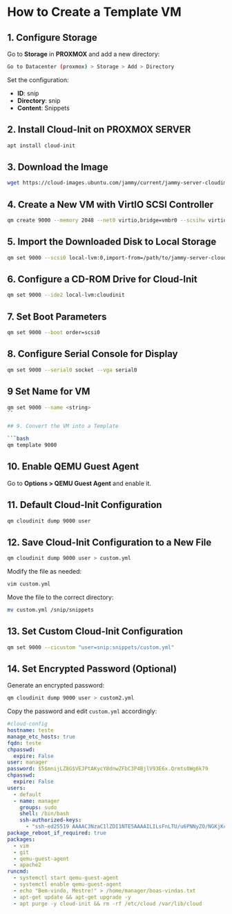 # How to Create a Template VM

## 1. Configure Storage

Go to **Storage** in **PROXMOX** and add a new directory:

```bash
Go to Datacenter (proxmox) > Storage > Add > Directory
```
Set the configuration: 

- **ID**: snip  
- **Directory**: snip  
- **Content**: Snippets  

## 2. Install Cloud-Init on PROXMOX SERVER

```bash
apt install cloud-init
```

## 3. Download the Image

```bash
wget https://cloud-images.ubuntu.com/jammy/current/jammy-server-cloudimg-amd64.img
```

## 4. Create a New VM with VirtIO SCSI Controller

```bash
qm create 9000 --memory 2048 --net0 virtio,bridge=vmbr0 --scsihw virtio-scsi-pci
```

## 5. Import the Downloaded Disk to Local Storage

```bash
qm set 9000 --scsi0 local-lvm:0,import-from=/path/to/jammy-server-cloudimg-amd64.img from=/root/img/image
```

## 6. Configure a CD-ROM Drive for Cloud-Init

```bash
qm set 9000 --ide2 local-lvm:cloudinit
```

## 7. Set Boot Parameters

```bash
qm set 9000 --boot order=scsi0
```

## 8. Configure Serial Console for Display

```bash
qm set 9000 --serial0 socket --vga serial0
```

## 9 Set Name for VM

```bash
qm set 9000 --name <string>
``

## 9. Convert the VM into a Template

```bash
qm template 9000
```

## 10. Enable QEMU Guest Agent

Go to **Options > QEMU Guest Agent** and enable it.

## 11. Default Cloud-Init Configuration

```bash
qm cloudinit dump 9000 user
```

## 12. Save Cloud-Init Configuration to a New File

```bash
qm cloudinit dump 9000 user > custom.yml
```

Modify the file as needed:

```bash
vim custom.yml
```

Move the file to the correct directory:

```bash
mv custom.yml /snip/snippets
```

## 13. Set Custom Cloud-Init Configuration

```bash
qm set 9000 --cicustom "user=snip:snippets/custom.yml"
```

## 14. Set Encrypted Password (Optional)

Generate an encrypted password:

```bash
qm cloudinit dump 9000 user > custom2.yml
```

Copy the password and edit `custom.yml` accordingly:

```yaml
#cloud-config
hostname: teste
manage_etc_hosts: true
fqdn: teste
chpasswd:
  expire: False
user: manager
password: $5$mnijLZ8G$VEJPtAKycY8dnwZFbC3P4BjlV93E6x.Qrmts0Wg6k79
chpasswd:
  expire: False
users:
  - default
  - name: manager
    groups: sudo
    shell: /bin/bash
    ssh-authorized-keys:
      - "ssh-ed25519 AAAAC3NzaC1lZDI1NTE5AAAAILILsFnLTU/u6PNNyZO/NGKjKcvTNLDGfKDXmMYQ29e+ manager@gunserver"
package_reboot_if_required: true
packages:
  - vim
  - git
  - qemu-guest-agent
  - apache2
runcmd:
  - systemctl start qemu-guest-agent
  - systemctl enable qemu-guest-agent
  - echo "Bem-vindo, Mestre!" > /home/manager/boas-vindas.txt
  - apt-get update && apt-get upgrade -y
  - apt purge -y cloud-init && rm -rf /etc/cloud /var/lib/cloud
```

